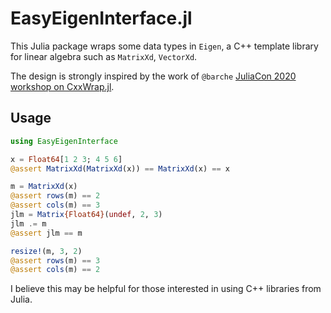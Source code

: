 # EasyEigenInterface.jl

This Julia package wraps some data types in `Eigen`, a C++ template library for linear algebra such as `MatrixXd`, `VectorXd`.

The design is strongly inspired by the work of `@barche` [JuliaCon 2020 workshop on CxxWrap.jl](https://github.com/barche/cxxwrap-juliacon2020/tree/master).

## Usage

```julia
using EasyEigenInterface

x = Float64[1 2 3; 4 5 6]
@assert MatrixXd(MatrixXd(x)) == MatrixXd(x) == x

m = MatrixXd(x)
@assert rows(m) == 2
@assert cols(m) == 3
jlm = Matrix{Float64}(undef, 2, 3)
jlm .= m
@assert jlm == m

resize!(m, 3, 2)
@assert rows(m) == 3
@assert cols(m) == 2
```

I believe this may be helpful for those interested in using C++ libraries from Julia.